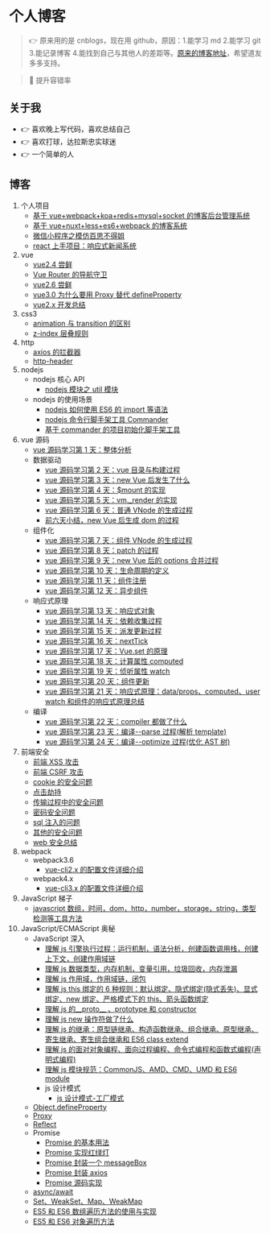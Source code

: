 # 个人博客

> :point_right: 原来用的是 cnblogs，现在用 github，原因：1.能学习 md 2.能学习 git 3.能记录博客 4.能找到自己与其他人的差距等。[原来的博客地址](https://www.cnblogs.com/dirkhe/)，希望道友多多支持。

> :key: 提升容错率

## 关于我

- :point_right: 喜欢晚上写代码，喜欢总结自己
- :point_right: 喜欢打球，达拉斯忠实球迷
- :point_right: 一个简单的人

## 博客

1. 个人项目
   - [基于 vue+webpack+koa+redis+mysql+socket 的博客后台管理系统](https://github.com/dirkhe1051931999/vue-blog-management)
   - [基于 vue+nuxt+less+es6+webpack 的博客系统](https://github.com/dirkhe1051931999/vue-myBlog)
   - [微信小程序之模仿百思不得姐](https://github.com/dirkhe1051931999/wx-baisibudeqijie)
   - [react 上手项目：响应式新闻系统](https://github.com/dirkhe1051931999/react-simpleNews)
2. vue
   - [vue2.4 尝鲜](https://github.com/dirkhe1051931999/hjBlog/tree/master/blog-vue/lessons/02.md)
   - [Vue Router 的导航守卫](https://github.com/dirkhe1051931999/hjBlog/tree/master/blog-vue/lessons/01.md)
   - [vue2.6 尝鲜](https://github.com/dirkhe1051931999/hjBlog/tree/master/blog-vue/lessons/03.md)
   - [vue3.0 为什么要用 Proxy 替代 defineProperty](https://github.com/dirkhe1051931999/hjBlog/tree/master/blog-vue/lessons/04.md)
   - [vue2.x 开发总结](https://github.com/dirkhe1051931999/hjBlog/tree/master/blog-vue/lessons/05.md)
3. css3
   - [animation 与 transition 的区别](https://github.com/dirkhe1051931999/hjBlog/tree/master/blog-css/lessons/01.md)
   - [z-index 层叠规则](https://github.com/dirkhe1051931999/hjBlog/tree/master/blog-css/lessons/02.md)
4. http
   - [axios 的拦截器](https://github.com/dirkhe1051931999/hjBlog/tree/master/blog-http/lessons/01.md)
   - [http-header](https://github.com/dirkhe1051931999/hjBlog/tree/master/blog-http/lessons/02.md)
5. nodejs
   - nodejs 核心 API
     - [nodejs 模块之 util 模块](https://github.com/dirkhe1051931999/hjBlog/tree/master/blog-node/lessons/01.md)
   - nodejs 的使用场景
     - [nodejs 如何使用 ES6 的 import 等语法](https://github.com/dirkhe1051931999/hjBlog/tree/master/blog-node/lessons/02.md)
     - [nodejs 命令行脚手架工具 Commander](https://github.com/dirkhe1051931999/hjBlog/tree/master/blog-node/lessons/03.md)
     - [基于 commander 的项目初始化脚手架工具](https://github.com/dirkhe1051931999/common-demo/tree/master/node-icli)
6. vue 源码
   - [vue 源码学习第 1 天：整体分析](https://github.com/dirkhe1051931999/hjBlog/tree/master/blog-vue-sourcecode-study/lessons/01.md)
   - 数据驱动
     - [vue 源码学习第 2 天：vue 目录与构建过程](https://github.com/dirkhe1051931999/hjBlog/tree/master/blog-vue-sourcecode-study/lessons/02.md)
     - [vue 源码学习第 3 天：new Vue 后发生了什么](https://github.com/dirkhe1051931999/hjBlog/tree/master/blog-vue-sourcecode-study/lessons/03.md)
     - [vue 源码学习第 4 天：\$mount 的实现](https://github.com/dirkhe1051931999/hjBlog/tree/master/blog-vue-sourcecode-study/lessons/04.md)
     - [vue 源码学习第 5 天：vm.\_render 的实现](https://github.com/dirkhe1051931999/hjBlog/tree/master/blog-vue-sourcecode-study/lessons/05.md)
     - [vue 源码学习第 6 天：普通 VNode 的生成过程](https://github.com/dirkhe1051931999/hjBlog/tree/master/blog-vue-sourcecode-study/lessons/06.md)
     - [前六天小结，new Vue 后生成 dom 的过程](https://github.com/dirkhe1051931999/hjBlog/tree/master/blog-vue-sourcecode-study/lessons/07.md)
   - 组件化
     - [vue 源码学习第 7 天：组件 VNode 的生成过程](https://github.com/dirkhe1051931999/hjBlog/tree/master/blog-vue-sourcecode-study/lessons/08.md)
     - [vue 源码学习第 8 天：patch 的过程](https://github.com/dirkhe1051931999/hjBlog/tree/master/blog-vue-sourcecode-study/lessons/09.md)
     - [vue 源码学习第 9 天：new Vue 后的 options 合并过程](https://github.com/dirkhe1051931999/hjBlog/tree/master/blog-vue-sourcecode-study/lessons/10.md)
     - [vue 源码学习第 10 天：生命周期的定义](https://github.com/dirkhe1051931999/hjBlog/tree/master/blog-vue-sourcecode-study/lessons/11.md)
     - [vue 源码学习第 11 天：组件注册](https://github.com/dirkhe1051931999/hjBlog/tree/master/blog-vue-sourcecode-study/lessons/12.md)
     - [vue 源码学习第 12 天：异步组件](https://github.com/dirkhe1051931999/hjBlog/tree/master/blog-vue-sourcecode-study/lessons/13.md)
   - 响应式原理
     - [vue 源码学习第 13 天：响应式对象](https://github.com/dirkhe1051931999/hjBlog/tree/master/blog-vue-sourcecode-study/lessons/14.md)
     - [vue 源码学习第 14 天：依赖收集过程](https://github.com/dirkhe1051931999/hjBlog/tree/master/blog-vue-sourcecode-study/lessons/15.md)
     - [vue 源码学习第 15 天：派发更新过程](https://github.com/dirkhe1051931999/hjBlog/tree/master/blog-vue-sourcecode-study/lessons/16.md)
     - [vue 源码学习第 16 天：nextTick](https://github.com/dirkhe1051931999/hjBlog/tree/master/blog-vue-sourcecode-study/lessons/17.md)
     - [vue 源码学习第 17 天：Vue.set 的原理](https://github.com/dirkhe1051931999/hjBlog/tree/master/blog-vue-sourcecode-study/lessons/18.md)
     - [vue 源码学习第 18 天：计算属性 computed](https://github.com/dirkhe1051931999/hjBlog/tree/master/blog-vue-sourcecode-study/lessons/19.md)
     - [vue 源码学习第 19 天：侦听属性 watch](https://github.com/dirkhe1051931999/hjBlog/tree/master/blog-vue-sourcecode-study/lessons/20.md)
     - [vue 源码学习第 20 天：组件更新](https://github.com/dirkhe1051931999/hjBlog/tree/master/blog-vue-sourcecode-study/lessons/21.md)
     - [vue 源码学习第 21 天：响应式原理：data/props、computed、user watch 和组件的响应式原理总结](https://github.com/dirkhe1051931999/hjBlog/tree/master/blog-vue-sourcecode-study/lessons/22.md)
   - 编译
     - [vue 源码学习第 22 天：compiler 都做了什么](https://github.com/dirkhe1051931999/hjBlog/tree/master/blog-vue-sourcecode-study/lessons/23.md)
     - [vue 源码学习第 23 天：编译--parse 过程(解析 template)](https://github.com/dirkhe1051931999/hjBlog/tree/master/blog-vue-sourcecode-study/lessons/24.md)
     - [vue 源码学习第 24 天：编译--optimize 过程(优化 AST 树)](https://github.com/dirkhe1051931999/hjBlog/tree/master/blog-vue-sourcecode-study/lessons/25.md)
7. 前端安全
   - [前端 XSS 攻击](https://github.com/dirkhe1051931999/hjBlog/tree/master/blog-security/lessons/01.md)
   - [前端 CSRF 攻击](https://github.com/dirkhe1051931999/hjBlog/tree/master/blog-security/lessons/02.md)
   - [cookie 的安全问题](https://github.com/dirkhe1051931999/hjBlog/tree/master/blog-security/lessons/03.md)
   - [点击劫持](https://github.com/dirkhe1051931999/hjBlog/tree/master/blog-security/lessons/04.md)
   - [传输过程中的安全问题](https://github.com/dirkhe1051931999/hjBlog/tree/master/blog-security/lessons/05.md)
   - [密码安全问题](https://github.com/dirkhe1051931999/hjBlog/tree/master/blog-security/lessons/06.md)
   - [sql 注入的问题](https://github.com/dirkhe1051931999/hjBlog/tree/master/blog-security/lessons/07.md)
   - [其他的安全问题](https://github.com/dirkhe1051931999/hjBlog/tree/master/blog-security/lessons/08.md)
   - [web 安全总结](https://github.com/dirkhe1051931999/hjBlog/tree/master/blog-security/lessons/09.md)
8. webpack
   - webpack3.6
     - [vue-cli2.x 的配置文件详细介绍](https://github.com/dirkhe1051931999/hjBlog/tree/master/blog-webpack/lessons/01.md)
   - webpack4.x
     - [vue-cli3.x 的配置文件详细介绍](https://github.com/dirkhe1051931999/hjBlog/tree/master/blog-webpack/lessons/02.md)
9. JavaScript 梯子
   - [javascript 数组，时间，dom，http，number，storage，string，类型检测等工具方法](https://github.com/dirkhe1051931999/common-demo/tree/master/tools)
10. JavaScript/ECMAScript 奥秘
    - JavaScript 深入
      - [理解 js 引擎执行过程：运行机制，语法分析，创建函数调用栈，创建上下文，创建作用域链](https://github.com/dirkhe1051931999/hjBlog/tree/master/blog-JavaScript/lessons/03.md)
      - [理解 js 数据类型，内存机制，变量引用，垃圾回收，内存泄漏](https://github.com/dirkhe1051931999/hjBlog/tree/master/blog-JavaScript/lessons/13.md)
      - [理解 js 作用域，作用域链，闭包](https://github.com/dirkhe1051931999/hjBlog/tree/master/blog-JavaScript/lessons/14.md)
      - [理解 js this 绑定的 6 种规则：默认绑定、隐式绑定(隐式丢失)、显式绑定、new 绑定、严格模式下的 this、箭头函数绑定](https://github.com/dirkhe1051931999/hjBlog/tree/master/blog-JavaScript/lessons/15.md)
      - [理解 js 的\_\_proto\_\_ 、prototype 和 constructor](https://github.com/dirkhe1051931999/hjBlog/tree/master/blog-JavaScript/lessons/17.md)
      - [理解 js new 操作符做了什么](https://github.com/dirkhe1051931999/hjBlog/tree/master/blog-JavaScript/lessons/18.md)
      - [理解 js 的继承：原型链继承、构造函数继承、组合继承、原型继承、寄生继承、寄生组合继承和 ES6 class extend](https://github.com/dirkhe1051931999/hjBlog/tree/master/blog-JavaScript/lessons/19.md)
      - [理解 js 的面对对象编程、面向过程编程、命令式编程和函数式编程(声明式编程)](https://github.com/dirkhe1051931999/hjBlog/tree/master/blog-JavaScript/lessons/21.md)
      - [理解 js 模块规范：CommonJS、AMD、CMD、UMD 和 ES6 module](https://github.com/dirkhe1051931999/hjBlog/tree/master/blog-JavaScript/lessons/22.md)
      - js 设计模式
        - [js 设计模式-工厂模式](https://github.com/dirkhe1051931999/hjBlog/tree/master/blog-JavaScript/lessons/20.md)
    - [Object.defineProperty](https://github.com/dirkhe1051931999/hjBlog/tree/master/blog-JavaScript/lessons/01.md)
    - [Proxy](https://github.com/dirkhe1051931999/hjBlog/tree/master/blog-JavaScript/lessons/02.md)
    - [Reflect](https://github.com/dirkhe1051931999/hjBlog/tree/master/blog-JavaScript/lessons/04.md)
    - Promise
      - [Promise 的基本用法](https://github.com/dirkhe1051931999/hjBlog/tree/master/blog-JavaScript/lessons/05.md)
      - [Promise 实现红绿灯](https://github.com/dirkhe1051931999/hjBlog/tree/master/blog-JavaScript/lessons/06.md)
      - [Promise 封装一个 messageBox](https://github.com/dirkhe1051931999/hjBlog/tree/master/blog-JavaScript/lessons/07.md)
      - [Promise 封装 axios](https://github.com/dirkhe1051931999/hjBlog/tree/master/blog-JavaScript/lessons/08.md)
      - [Promise 源码实现](https://github.com/dirkhe1051931999/hjBlog/tree/master/blog-JavaScript/lessons/16.md)
    - [async/await](https://github.com/dirkhe1051931999/hjBlog/tree/master/blog-JavaScript/lessons/09.md)
    - [Set、WeakSet、Map、WeakMap](https://github.com/dirkhe1051931999/hjBlog/tree/master/blog-JavaScript/lessons/10.md)
    - [ES5 和 ES6 数组遍历方法的使用与实现](https://github.com/dirkhe1051931999/hjBlog/tree/master/blog-JavaScript/lessons/11.md)
    - [ES5 和 ES6 对象遍历方法](https://github.com/dirkhe1051931999/hjBlog/tree/master/blog-JavaScript/lessons/12.md)
